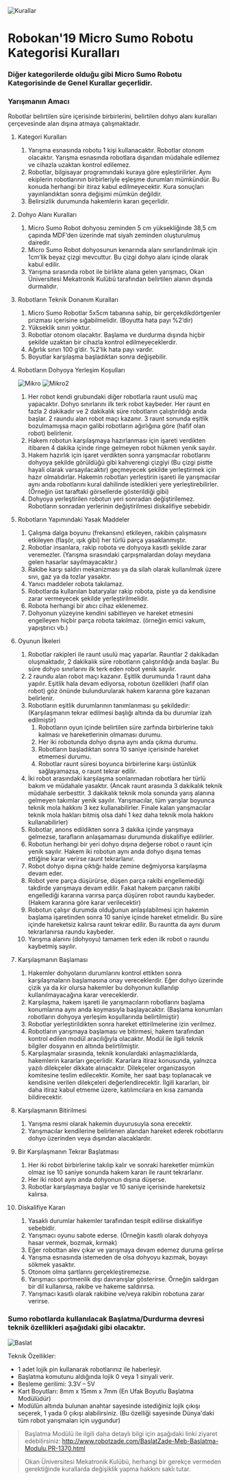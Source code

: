 ![Kurallar](img/genel.png)

# Robokan'19 Micro Sumo Robotu Kategorisi Kuralları

### Diğer kategorilerde olduğu gibi Micro Sumo Robotu Kategorisinde de Genel Kurallar geçerlidir.

### Yarışmanın Amacı
Robotlar belirtilen süre içerisinde birbirlerini, belirtilen dohyo alanı
kuralları çerçevesinde alan dışına atmaya çalışmaktadır.
1. Kategori Kuralları
      1. Yarışma esnasında robotu 1 kişi kullanacaktır. Robotlar otonom
      olacaktır. Yarışma esnasında robotlara dışarıdan müdahale edilemez
      ve cihazla uzaktan kontrol edilemez.
      2. Robotlar, bilgisayar programındaki kuraya göre eşleştirilirler. Aynı
      ekiplerin robotlarının birbirleriyle eşleşme durumları mümkündür.
      Bu konuda herhangi bir itiraz kabul edilmeyecektir. Kura sonuçları
      yayınlandıktan sonra değişimi mümkün değildir.
      3. Belirsizlik durumunda hakemlerin kararı geçerlidir.
2. Dohyo Alanı Kuralları
	1. Micro Sumo Robot dohyosu zeminden 5 cm yüksekliğinde 38,5 cm çapında MDF’den üzerinde mat siyah zeminden oluşturulmuş dairedir.
	2. Micro Sumo Robot dohyosunun kenarında alanı sınırlandırılmak için 1cm’lik beyaz çizgi mevcuttur. Bu çizgi dohyo alanı içinde olarak kabul edilir.
	3. Yarışma sırasında robot ile birlikte alana gelen yarışmacı, Okan Üniversitesi Mekatronik Kulübü tarafından belirtilen alanın dışında durmalıdır.
3. Robotların Teknik Donanım Kuralları
	1. Micro Sumo Robotlar 5x5cm tabanına sahip, bir gerçekdikdörtgenler prizması içerisine sığabilmelidir. (Boyutta hata payı %2’dir)
	2. Yükseklik sınırı yoktur.
	3. Robotlar otonom olacaktır. Başlama ve durdurma dışında hiçbir şekilde uzaktan bir cihazla kontrol edilmeyeceklerdir.
	4. Ağırlık sınırı 100 g’dir. %2’lik hata payı vardır.
	5. Boyutlar karşılaşma başladıktan sonra değişebilir.
4. Robotların Dohyoya Yerleşim Koşulları

	![Mikro](img/micro.jpg)  ![Mikro2](img/micro2.jpeg)

      1. Her robot kendi grubundaki diğer robotlarla raunt usulü maç yapacaktır. Dohyo sınırlarını ilk terk robot kaybeder. Her raunt en fazla 2 dakikadır ve 2 dakikalık süre robotların çalıştırıldığı anda başlar. 2 raundu alan robot maçı kazanır. 3 raunt sonunda eşitlik bozulmamışsa maçın galibi robotların ağırlığına göre (hafif olan robot) belirlenir.
	2. Hakem robotun karşılaşmaya hazırlanması için işareti verdikten itibaren 4 dakika içinde ringe gelmeyen robot hükmen yenik sayılır.
	3. Hakem hazırlık için işaret verdikten sonra yarışmacılar robotlarını dohyoya şekilde görüldüğü gibi kahverengi çizgiyi (Bu çizgi pistte hayali olarak varsayılacaktır) geçmeyecek şekilde yerleştirmek için hazır olmalıdırlar. Hakemin robotları yerleştirin işareti ile yarışmacılar aynı anda robotlarını kural dahilinde istedikleri yere yerleştirebilirler. (Örneğin üst taraftaki görsellerde gösterildiği gibi)
	4. Dohyoya yerleştirilen robotun yeri sonradan değiştirilemez. Robotların sonradan yerlerinin değiştirilmesi diskalifiye sebebidir.
5. Robotların Yapımındaki Yasak Maddeler
	1. Çalışma dalga boyunu (frekansını) etkileyen, rakibin çalışmasını etkileyen (flaşör, ışık gibi) her türlü parça yasaklanmıştır.
	2. Robotlar insanlara, rakip robota ve dohyoya kasıtlı şekilde zarar veremezler. (Yarışma sırasındaki çarpışmalardan dolayı meydana gelen hasarlar sayılmayacaktır.)
	3. Rakibe karşı saldırı mekanizması ya da silah olarak kullanılmak üzere sıvı, gaz ya da tozlar yasaktır.
	4. Yanıcı maddeler robota takılamaz.
	5. Robotlarda kullanılan bataryalar rakip robota, piste ya da kendisine zarar vermeyecek şekilde yerleştirilmelidir.
	6. Robota herhangi bir atıcı cihaz eklenemez.
	7. Dohyonun yüzeyine kendini sabitleyen ve hareket etmesini engelleyen hiçbir parça robota takılmaz. (örneğin emici vakum, yapıştırıcı vb.)
6. Oyunun İlkeleri
	1. Robotlar rakipleri ile raunt usulü maç yaparlar. Rauntlar 2 dakikadan oluşmaktadır, 2 dakikalık süre robotların çalıştırıldığı anda başlar. Bu süre dohyo sınırlarını ilk terk eden robot yenik sayılır.
	2. 2 raundu alan robot maçı kazanır. Eşitlik durumunda 1 raunt daha yapılır. Eşitlik hala devam ediyorsa, robotun özellikleri (hafif olan robot) göz önünde bulundurularak hakem kararına göre kazanan belirlenir.
	3. Robotların eşitlik durumlarının tanımlanması şu şekildedir: (Karşılaşmanın tekrar edilmesi başlığı altında da bu durumlar izah edilmiştir)
		1. Robotların oyun içinde belirtilen süre zarfında birbirlerine takılı kalması ve hareketlerinin olmaması durumu.
		2. Her iki robotunda dohyo dışına aynı anda çıkma durumu.
		3. Robotların başladıktan sonra 10 saniye içerisinde hareket etmemesi durumu.
		4. Robotlar raunt süresi boyunca birbirlerine karşı üstünlük sağlayamazsa, o raunt tekrar edilir.
	4. İki robot arasındaki karşılaşma sonlanmadan robotlara her türlü bakım ve müdahale yasaktır. (Ancak raunt arasında 3 dakikalık teknik müdahale serbesttir. 3 dakikalık teknik mola sonunda yarış alanına gelmeyen takımlar yenik sayılır. Yarışmacılar, tüm yarışlar boyunca teknik mola hakkını 3 kez kullanabilirler. Finale kalan yarışmacılar teknik mola hakları bitmiş olsa dahi 1 kez daha teknik mola hakkını kullanabilirler)
	5. Robotlar, anons edildikten sonra 3 dakika içinde yarışmaya gelmezse, tarafların anlaşamaması durumunda diskalifiye edilirler.
	6. Robotun herhangi bir yeri dohyo dışına değerse robot o raunt için yenik sayılır. Hakem iki robotun aynı anda dohyo dışına temas ettiğine karar verirse raunt tekrarlanır.
	7. Robot dohyo dışına çıktığı halde zemine değmiyorsa karşılaşma devam eder.
	8. Robot yere parça düşürürse, düşen parça rakibi engellemediği takdirde yarışmaya devam edilir. Fakat hakem parçanın rakibi engellediği kararına varırsa parça düşüren robot raundu kaybeder. (Hakem kararına göre karar verilecektir)
	9. Robotun çalışır durumda olduğunun anlaşılabilmesi için hakemin başlama işaretinden sonra 10 saniye içinde hareket etmelidir. Bu süre içinde hareketsiz kalırsa raunt tekrar edilir. Bu rauntta da aynı durum tekrarlanırsa raundu kaybeder.
	10. Yarışma alanını (dohyoyu) tamamen terk eden ilk robot o raundu kaybetmiş sayılır.
7. Karşılaşmanın Başlaması
	1. Hakemler dohyoların durumlarını kontrol ettikten sonra karşılaşmaların başlamasına onay vereceklerdir. Eğer dohyo üzerinde çizik ya da kir olursa hakemler bu dohyonun kullanılıp kullanılmayacağına karar vereceklerdir.
	2. Karşılaşma, hakem işareti ile yarışmacıların robotlarını başlama konumlarına aynı anda koymasıyla başlayacaktır. (Başlama konumları robotların dohyoya yerleşim koşullarında belirtilmiştir)
	3. Robotlar yerleştirildikten sonra hareket ettirilmelerine izin verilmez.
	4. Robotların yarışmaya başlaması ve bitirmesi, hakem tarafından kontrol edilen modül aracılığıyla olacaktır. Modül ile ilgili teknik bilgiler dosyanın en altında belirtilmiştir.
	5. Karşılaşmalar sırasında, teknik konulardaki anlaşmazlıklarda, hakemlerin kararları geçerlidir. Kararlara itiraz konusunda, yalnızca yazılı dilekçeler dikkate alınacaktır. Dilekçeler organizasyon komitesine teslim edilecektir. Komite, her saat başı toplanacak ve kendisine verilen dilekçeleri değerlendirecektir. İlgili kararları, bir daha itiraz kabul etmeme üzere, katılımcılara en kısa zamanda bildirecektir.
8. Karşılaşmanın Bitirilmesi
	1. Yarışma resmi olarak hakemin duyurusuyla sona erecektir.
	2. Yarışmacılar kendilerine belirlenen alandan hareket ederek robotlarını dohyo üzerinden veya dışından alacaklardır.
9. Bir Karşılaşmanın Tekrar Başlatması
	1. Her iki robot birbirlerine takılıp kalır ve sonraki hareketler mümkün olmaz ise 10 saniye sonunda hakem kararı ile raunt tekrarlanır.
	2. Her iki robot aynı anda dohyonun dışına düşerse.
	3. Robotlar karşılaşmaya başlar ve 10 saniye içerisinde hareketsiz kalırsa.
10. Diskalifiye Kararı
	1. Yasaklı durumlar hakemler tarafından tespit edilirse diskalifiye sebebidir.
	2. Yarışmacı oyunu sabote ederse. (Örneğin kasıtlı olarak dohyoya hasar vermek, bozmak, kırmak)
	3. Eğer robottan alev çıkar ve yarışmaya devam edemez duruma gelirse
	4. Yarışma esnasında istemeden de olsa dohyoyu kazımak, boyayı sökmek yasaktır.
	5. Otonom olma şartlarını gerçekleştiremezse.
	6. Yarışmacı sportmenlik dışı davranışlar gösterirse. Örneğin saldırgan bir dil kullanırsa, rakibe ve hakeme saldırırsa.
	7. Yarışmacı kasıtlı olarak rakibine ve/veya rakibin robotuna zarar verirse.

### Sumo robotlarda kullanılacak Başlatma/Durdurma devresi teknik özellikleri aşağıdaki gibi olacaktır.
![Baslat](img/baslat.png)

Teknik Özellikler:

- 1 adet lojik pin kullanarak robotlarınız ile haberleşir.
- Başlatma komutunu aldığında lojik 0 veya 1 sinyali verir.
- Besleme gerilimi: 3.3V – 5V
- Kart Boyutları: 8mm x 15mm x 7mm (En Ufak Boyutlu Başlatma Modülüdür)
- Modülün altında bulunan anahtar sayesinde istediğiniz lojik çıkışı seçerek, 1 yada 0 çıkışı alabilirsiniz. (Bu özelliği sayesinde Dünya'daki tüm robot yarışmaları için uygundur)

> Başlatma Modülü ile ilgili daha detaylı bilgi için aşağıdaki linki ziyaret edebilirsiniz:
> http://www.robotzade.com/BaslatZade-Meb-Baslatma-Modulu,PR-1370.html


> Okan Üniversitesi Mekatronik Kulübü, herhangi bir gerekçe vermeden gerektiğinde kurallarda değişiklik yapma hakkını saklı tutar.


